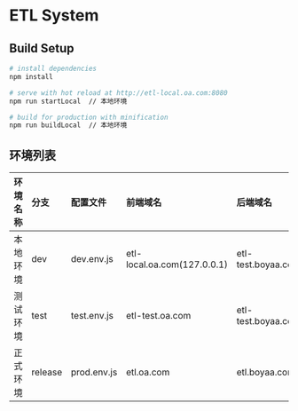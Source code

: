 # ETL System

## Build Setup

``` bash
# install dependencies
npm install

# serve with hot reload at http://etl-local.oa.com:8080
npm run startLocal  // 本地环境

# build for production with minification
npm run buildLocal  // 本地环境

```

## 环境列表

|环境名称|分支|配置文件|前端域名|后端域名|sso登录地址|
|:------|:---|:------|:-------|:------|:---------|
|本地环境|dev|dev.env.js|etl-local.oa.com(127.0.0.1)|etl-test.boyaa.com|sso.boyaa.com/Index/login/appid/1554|
|测试环境|test|test.env.js|etl-test.oa.com|etl-test.boyaa.com|sso.boyaa.com/Index/login/appid/1554|
|正式环境|release|prod.env.js|etl.oa.com|etl.boyaa.com|sso.boyaa.com/Index/login/appid/1554|

